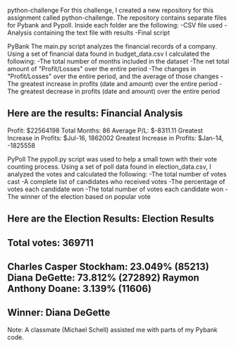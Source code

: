 python-challenge
For this challenge, I created a new repository for this assignment called python-challenge. 
The repository contains separate files for Pybank and Pypoll. Inside each folder are the following: 
  -CSV file used
  -Analysis containing the text file with results
  -Final script
  
  
 
PyBank
The main.py script analyzes the financial records of a company. Using a set of financial data found in budget_data.csv I calculated the    following: 
      -The total number of months included in the dataset
      -The net total amount of "Profit/Losses" over the entire period
      -The changes in "Profit/Losses" over the entire period, and the average of those changes 
      -The greatest increase in profits (date and amount) over the entire period
      -The greatest decrease in profits (date and amount) over the entire period 
      
Here are the results: 
Financial Analysis
----------------
Profit: $22564198
Total Months: 86
Average P/L: $-8311.11
Greatest Increase in Profits: $Jul-16, 1862002
Greatest Increase in Profits: $Jan-14, -1825558



PyPoll 
The pypoll.py script was used to help a small town with their vote counting process. Using a set of poll data found in election_data.csv, I analyzed the votes and calculated the following: 
      -The total number of votes cast
      -A complete list of candidates who received votes
      -The percentage of votes each candidate won
      -The total number of votes each candidate won
      -The winner of the election based on popular vote
      
Here are the Election Results: 
Election Results
--------------------
Total votes: 369711
--------------------
Charles Casper Stockham: 23.049% (85213)
Diana DeGette: 73.812% (272892)
Raymon Anthony Doane: 3.139% (11606)
--------------------
Winner: Diana DeGette
--------------------


Note: A classmate (Michael Schell) assisted me with parts of my Pybank code.



